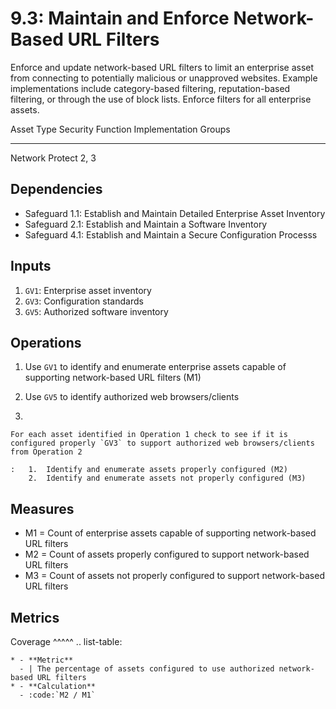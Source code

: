 # 9.3: Maintain and Enforce Network-Based URL Filters

Enforce and update network-based URL filters to limit an enterprise
asset from connecting to potentially malicious or unapproved websites.
Example implementations include category-based filtering,
reputation-based filtering, or through the use of block lists. Enforce
filters for all enterprise assets.

  Asset Type   Security Function   Implementation Groups
  ------------ ------------------- -----------------------
  Network      Protect             2, 3

## Dependencies

-   Safeguard 1.1: Establish and Maintain Detailed Enterprise Asset
    Inventory
-   Safeguard 2.1: Establish and Maintain a Software Inventory
-   Safeguard 4.1: Establish and Maintain a Secure Configuration
    Processs

## Inputs

1.  `GV1`: Enterprise asset inventory
2.  `GV3`: Configuration standards
3.  `GV5`: Authorized software inventory

## Operations

1.  Use `GV1` to identify and enumerate enterprise assets capable of
    supporting network-based URL filters (M1)

2.  Use `GV5` to identify authorized web browsers/clients

3.  

    For each asset identified in Operation 1 check to see if it is configured properly `GV3` to support authorized web browsers/clients from Operation 2

    :   1.  Identify and enumerate assets properly configured (M2)
        2.  Identify and enumerate assets not properly configured (M3)

## Measures

-   M1 = Count of enterprise assets capable of supporting network-based
    URL filters
-   M2 = Count of assets properly configured to support network-based
    URL filters
-   M3 = Count of assets not properly configured to support
    network-based URL filters

## Metrics

Coverage \^\^\^\^\^ .. list-table:

    * - **Metric**
      - | The percentage of assets configured to use authorized network-based URL filters
    * - **Calculation**
      - :code:`M2 / M1`
